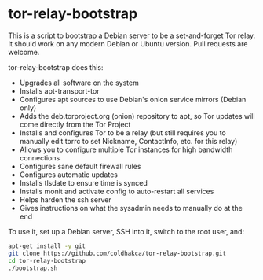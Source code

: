 tor-relay-bootstrap
===================

This is a script to bootstrap a Debian server to be a set-and-forget Tor relay. It should work on any modern Debian or Ubuntu version. Pull requests are welcome.

tor-relay-bootstrap does this:

* Upgrades all software on the system
* Installs apt-transport-tor
* Configures apt sources to use Debian's onion service mirrors (Debian only)
* Adds the deb.torproject.org (onion) repository to apt, so Tor updates will come directly from the Tor Project
* Installs and configures Tor to be a relay (but still requires you to manually edit torrc to set Nickname, ContactInfo, etc. for this relay)
* Allows you to configure multiple Tor instances for high bandwidth connections
* Configures sane default firewall rules
* Configures automatic updates
* Installs tlsdate to ensure time is synced
* Installs monit and activate config to auto-restart all services
* Helps harden the ssh server
* Gives instructions on what the sysadmin needs to manually do at the end

To use it, set up a Debian server, SSH into it, switch to the root user, and:

```sh
apt-get install -y git
git clone https://github.com/coldhakca/tor-relay-bootstrap.git
cd tor-relay-bootstrap
./bootstrap.sh
```
